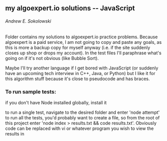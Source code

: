 ## my algoexpert.io solutions -- JavaScript
###### Andrew E. Sokolowski

Folder contains my solutions to algoexpert.io practice problems. Because
algoexpert is a paid service, I am not going to copy and paste any goals,
as this is more a backup copy for myself anyway (i.e. if the site suddenly
closes up shop or drops my account). In the test files I'll paraphrase what's
going on if it's not obvious (like Bubble Sort).

Maybe I'll try another language if I get bored with JavaScript (or suddenly
have an upcoming tech interview in C++, Java, or Python) but I like it
for this algorithm stuff because it's close to pseudocode and has braces.

### To run sample tests:
if you don't have Node installed globally, install it

to run a single test, navigate to the desired folder and enter 'node attempt'
to run all the tests, you'd probably want to create a file, so from the root
of this project enter 'node index > results.txt && code results.txt'. Obviously
code can be replaced with vi or whatever program you wish to view the results
in
